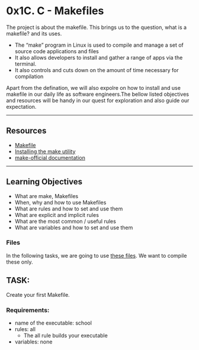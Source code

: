 # 0x1C. C - Makefiles
The project is about the makefile. This brings us to the question, what is a makefile?
and its uses.
- The “make” program in Linux is used to compile and manage a set of source code applications and files
- It also allows developers to install and gather a range of apps via the terminal. 
- It also controls and cuts down on the amount of time necessary for compilation

Apart from the defination, we will also expolre on how to install and use makefile in our daily life as software engineers.The bellow listed objectives and resources will be handy in our quest for exploration and also guide our expectation.

-------------------------------------------------------------------------------------------------
## Resources
- [Makefile ](https://www3.nd.edu/~zxu2/acms60212-40212/Makefile.pdf )
- [Installing the make utility](https://www.geeksforgeeks.org/how-to-install-make-on-ubuntu/ )
- [make-official documentation](https://www.gnu.org/software/make/manual/html_node/ )

----------------------------------------------------------------------------------------------------
## Learning Objectives
- What are make, Makefiles
- When, why and how to use Makefiles
- What are rules and how to set and use them
- What are explicit and implicit rules
- What are the most common / useful rules
- What are variables and how to set and use them

### Files
In the following tasks, we are going to use [these files](https://github.com/holbertonschool/0x1B.c). We want to compile these only.

## TASK:
Create your first Makefile.

### Requirements:

- name of the executable: school
- rules: all
    - The all rule builds your executable
- variables: none

